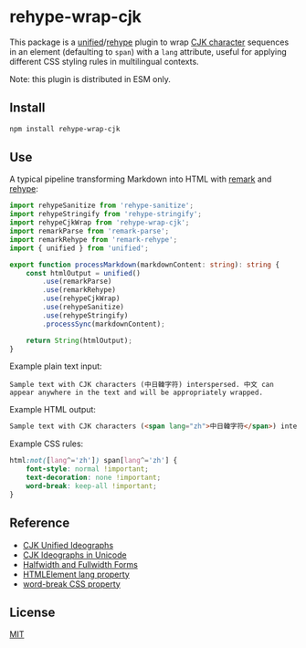# rehype-wrap-cjk

This package is a [unified][]/[rehype][] plugin to wrap [CJK character][cjk-wiki] sequences in an element (defaulting to `span`) with a `lang` attribute, useful for applying different CSS styling rules in multilingual contexts.

Note: this plugin is distributed in ESM only.

## Install

```sh
npm install rehype-wrap-cjk
```

## Use

A typical pipeline transforming Markdown into HTML with [remark][] and [rehype][]:

```ts
import rehypeSanitize from 'rehype-sanitize';
import rehypeStringify from 'rehype-stringify';
import rehypeCjkWrap from 'rehype-wrap-cjk';
import remarkParse from 'remark-parse';
import remarkRehype from 'remark-rehype';
import { unified } from 'unified';

export function processMarkdown(markdownContent: string): string {
	const htmlOutput = unified()
		.use(remarkParse)
		.use(remarkRehype)
		.use(rehypeCjkWrap)
		.use(rehypeSanitize)
		.use(rehypeStringify)
		.processSync(markdownContent);

	return String(htmlOutput);
}
```

Example plain text input:

```text
Sample text with CJK characters (中日韓字符) interspersed. 中文 can appear anywhere in the text and will be appropriately wrapped.
```

Example HTML output: 

```html
Sample text with CJK characters (<span lang="zh">中日韓字符</span>) interspersed. <span lang="zh">中文</span> can appear anywhere in the text and will be appropriately wrapped.
```

Example CSS rules:

```css
html:not([lang^='zh']) span[lang^='zh'] {
	font-style: normal !important;
	text-decoration: none !important;
	word-break: keep-all !important;
}
```

## Reference

- [CJK Unified Ideographs][cjk-unified-ideographs]
- [CJK Ideographs in Unicode][cjk-ideographs-in-unicode]
- [Halfwidth and Fullwidth Forms][halfwidth-and-fullwidth-forms]
- [HTMLElement lang property][html-element-lang-property]
- [word-break CSS property][wordbreak-css-property]

## License

[MIT][mit-license]

[cjk-wiki]: https://en.wikipedia.org/wiki/CJK_characters

[cjk-unified-ideographs]: https://en.wikipedia.org/wiki/CJK_Unified_Ideographs

[cjk-ideographs-in-unicode]: https://en.wikipedia.org/wiki/Template:CJK_ideographs_in_Unicode

[halfwidth-and-fullwidth-forms]: https://en.wikipedia.org/wiki/Halfwidth_and_Fullwidth_Forms_(Unicode_block)

[html-element-lang-property]: https://developer.mozilla.org/en-US/docs/Web/API/HTMLElement/lang

[mit-license]: https://opensource.org/licenses/MIT

[rehype]: https://github.com/rehypejs/rehype

[remark]: https://github.com/remarkjs/remark

[unified]: https://github.com/unifiedjs/unified

[wordbreak-css-property]: https://developer.mozilla.org/en-US/docs/Web/CSS/word-break